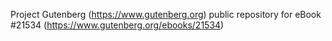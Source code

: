 Project Gutenberg (https://www.gutenberg.org) public repository for eBook #21534 (https://www.gutenberg.org/ebooks/21534)
